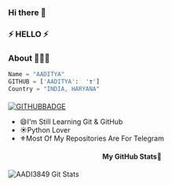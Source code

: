 ### Hi there 👋
### ⚡ HELLO ⚡

### About 🙋🏻‍♂️
```python
Name = "AADITYA"
GITHUB = ['AADITYA':  '❣️']
Country = "INDIA, HARYANA"
```
#### 
[![GITHUBBADGE](https://img.shields.io/badge/AADI3849-30302f?style=for-the-badge&logo=GITHUB)](https://github.com/AADI3849)

<!--
**AADI3849/AADI4849** is a ✨ _special_ ✨ repository because its `README.md` (this file) appears on your GitHub profile.

Here are some ideas to get you started:

- 🔭 I’m currently working on ...
- 🌱 I’m currently learning ...
- 👯 I’m looking to collaborate on ...
- 🤔 I’m looking for help with ...
- 💬 Ask me about ...
- 📫 How to reach me: ...
- 😄 Pronouns: ...
- ⚡ Fun fact: ...
-->
- 😄I'm Still Learning Git & GitHub
- ☀️Python Lover
- ⚜️Most Of My Repositories Are For Telegram

<h4 align="center"><b>My GitHub Stats💛</b></h4>

![AADI3849 Git Stats](https://github-readme-stats.vercel.app/api?username=AADI3849&include_all_commits=true&count_private=true&theme=highcontrast)
